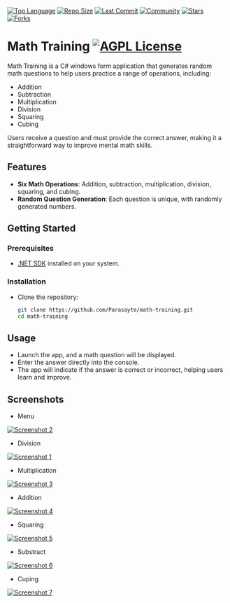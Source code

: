 [![Top Language](https://img.shields.io/github/languages/top/Parasayte/math-training?style=plastic&color=teal)](https://github.com/Parasayte/math-training)
[![Repo Size](https://img.shields.io/github/repo-size/Parasayte/math-training?style=plastic&color=yellowgreen)](https://github.com/Parasayte/math-training)
[![Last Commit](https://img.shields.io/github/last-commit/Parasayte/math-training?style=plastic&color=crimson)](https://github.com/Parasayte/math-training/commits)
[![Community](https://img.shields.io/badge/Community-Active-gold?style=plastic)](https://github.com/Parasayte/math-training)
[![Stars](https://img.shields.io/github/stars/Parasayte/math-training?style=plastic&color=darkblue)](https://github.com/Parasayte/math-training/stargazers)
[![Forks](https://img.shields.io/github/forks/Parasayte/math-training?style=plastic&color=purple)](https://github.com/Parasayte/math-training/network/members)


# Math Training [![AGPL License](https://img.shields.io/badge/CSharp-Project-purple?style=plastic)](https://learn.microsoft.com/tr-tr/dotnet/csharp/)




Math Training is a C# windows form application that generates random math questions to help users practice a range of operations, including:

- Addition
- Subtraction
- Multiplication
- Division
- Squaring
- Cubing

Users receive a question and must provide the correct answer, making it a straightforward way to improve mental math skills.

## Features

- **Six Math Operations**: Addition, subtraction, multiplication, division, squaring, and cubing.
- **Random Question Generation**: Each question is unique, with randomly generated numbers.

## Getting Started

### Prerequisites

- [.NET SDK](https://dotnet.microsoft.com/download) installed on your system.

### Installation

- Clone the repository:

    ```bash
    git clone https://github.com/Parasayte/math-training.git
    cd math-training
    ```



## Usage

- Launch the app, and a math question will be displayed.
- Enter the answer directly into the console.
- The app will indicate if the answer is correct or incorrect, helping users learn and improve.
## Screenshots
- Menu

[![Screenshot 2](https://thumbs2.imgbox.com/07/f2/QPlpPDaX_t.jpg)](https://imgbox.com/QPlpPDaX)

- Division

[![Screenshot 1](https://thumbs2.imgbox.com/b9/da/nDnIoE9a_t.jpg)](https://imgbox.com/nDnIoE9a)

- Multiplication
  
[![Screenshot 3](https://thumbs2.imgbox.com/aa/a2/qaXpFQcG_t.jpg)](https://imgbox.com/qaXpFQcG)

- Addition

[![Screenshot 4](https://thumbs2.imgbox.com/e5/a4/4ppE2l3C_t.jpg)](https://imgbox.com/4ppE2l3C)

- Squaring

[![Screenshot 5](https://thumbs2.imgbox.com/3a/aa/0CSDSZBH_t.jpg)](https://imgbox.com/0CSDSZBH)

- Substract

[![Screenshot 6](https://thumbs2.imgbox.com/7e/e5/3opmWvFs_t.jpg)](https://imgbox.com/3opmWvFs)

- Cuping

[![Screenshot 7](https://thumbs2.imgbox.com/80/15/foDb6DYR_t.jpg)](https://imgbox.com/foDb6DYR)



